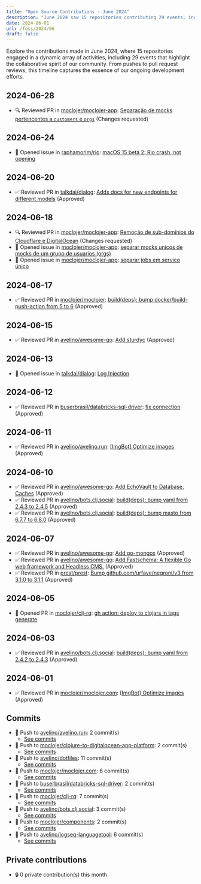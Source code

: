 ```yaml
---
title: "Open Source Contributions - June 2024"
description: "June 2024 saw 15 repositories contributing 29 events, including 9 pushes and 4 issues, showcasing vibrant community engagement and development."
date: 2024-06-01
url: /foss/2024/06
draft: false
---
```


Explore the contributions made in June 2024, where 15 repositories engaged in a dynamic array of activities, including 29 events that highlight the collaborative spirit of our community. From pushes to pull request reviews, this timeline captures the essence of our ongoing development efforts.

## 2024-06-28

- 🔍 Reviewed PR in [moclojer/moclojer-app](https://github.com/moclojer/moclojer-app): [Separação de mocks pertencentes a `customers` e `orgs`](https://github.com/moclojer/moclojer-app/pull/327#pullrequestreview-2148674461) (Changes requested)

## 2024-06-24

- 🐛 Opened issue in [raphamorim/rio](https://github.com/raphamorim/rio): [macOS 15 beta 2: Rio crash, not opening](https://github.com/raphamorim/rio/issues/558)

## 2024-06-20

- ✅ Reviewed PR in [talkdai/dialog](https://github.com/talkdai/dialog): [Adds docs for new endpoints for different models](https://github.com/talkdai/dialog/pull/211#pullrequestreview-2129217251) (Approved)

## 2024-06-18

- 🔍 Reviewed PR in [moclojer/moclojer-app](https://github.com/moclojer/moclojer-app): [Remoção de sub-domínios do Cloudflare e DigitalOcean](https://github.com/moclojer/moclojer-app/pull/322#pullrequestreview-2126376699) (Changes requested)
- 🐛 Opened issue in [moclojer/moclojer-app](https://github.com/moclojer/moclojer-app): [separar mocks unicos de mocks de um grupo de usuarios (orgs)](https://github.com/moclojer/moclojer-app/issues/324)
- 🐛 Opened issue in [moclojer/moclojer-app](https://github.com/moclojer/moclojer-app): [separar jobs em servico único](https://github.com/moclojer/moclojer-app/issues/323)

## 2024-06-17

- ✅ Reviewed PR in [moclojer/moclojer](https://github.com/moclojer/moclojer): [build(deps): bump docker/build-push-action from 5 to 6](https://github.com/moclojer/moclojer/pull/264#pullrequestreview-2123260591) (Approved)

## 2024-06-15

- ✅ Reviewed PR in [avelino/awesome-go](https://github.com/avelino/awesome-go): [Add sturdyc](https://github.com/avelino/awesome-go/pull/5334#pullrequestreview-2120502122) (Approved)

## 2024-06-13

- 🐛 Opened issue in [talkdai/dialog](https://github.com/talkdai/dialog): [Log Injection](https://github.com/talkdai/dialog/issues/209)

## 2024-06-12

- ✅ Reviewed PR in [buserbrasil/databricks-sql-driver](https://github.com/buserbrasil/databricks-sql-driver): [fix connection](https://github.com/buserbrasil/databricks-sql-driver/pull/9#pullrequestreview-2114021265) (Approved)

## 2024-06-11

- ✅ Reviewed PR in [avelino/avelino.run](https://github.com/avelino/avelino.run): [[ImgBot] Optimize images](https://github.com/avelino/avelino.run/pull/54#pullrequestreview-2109222842) (Approved)

## 2024-06-10

- ✅ Reviewed PR in [avelino/awesome-go](https://github.com/avelino/awesome-go): [Add EchoVault to Database, Caches](https://github.com/avelino/awesome-go/pull/5332#pullrequestreview-2107566517) (Approved)
- ✅ Reviewed PR in [avelino/bots.clj.social](https://github.com/avelino/bots.clj.social): [build(deps): bump yaml from 2.4.3 to 2.4.5](https://github.com/avelino/bots.clj.social/pull/134#pullrequestreview-2108661454) (Approved)
- ✅ Reviewed PR in [avelino/bots.clj.social](https://github.com/avelino/bots.clj.social): [build(deps): bump masto from 6.7.7 to 6.8.0](https://github.com/avelino/bots.clj.social/pull/133#pullrequestreview-2108660393) (Approved)

## 2024-06-07

- ✅ Reviewed PR in [avelino/awesome-go](https://github.com/avelino/awesome-go): [Add go-mongox](https://github.com/avelino/awesome-go/pull/5330#pullrequestreview-2104230019) (Approved)
- ✅ Reviewed PR in [avelino/awesome-go](https://github.com/avelino/awesome-go): [Add Fastschema: A flexible Go web framework and Headless CMS.](https://github.com/avelino/awesome-go/pull/5325#pullrequestreview-2104192475) (Approved)
- ✅ Reviewed PR in [prest/prest](https://github.com/prest/prest): [Bump github.com/urfave/negroni/v3 from 3.1.0 to 3.1.1](https://github.com/prest/prest/pull/887#pullrequestreview-2104173230) (Approved)

## 2024-06-05

- 🔀 Opened PR in [moclojer/clj-rq](https://github.com/moclojer/clj-rq): [gh action: deploy to clojars in tags generate](https://github.com/moclojer/clj-rq/pull/3)

## 2024-06-03

- ✅ Reviewed PR in [avelino/bots.clj.social](https://github.com/avelino/bots.clj.social): [build(deps): bump yaml from 2.4.2 to 2.4.3](https://github.com/avelino/bots.clj.social/pull/132#pullrequestreview-2094509698) (Approved)

## 2024-06-01

- ✅ Reviewed PR in [moclojer/moclojer.com](https://github.com/moclojer/moclojer.com): [[ImgBot] Optimize images](https://github.com/moclojer/moclojer.com/pull/6#pullrequestreview-2092043092) (Approved)

## Commits

- 🔨 Push to [avelino/avelino.run](https://github.com/avelino/avelino.run): 2 commit(s)
  - [See commits](https://github.com/avelino/avelino.run/commits?author=avelino&since=2024-06-01T00:00:00Z&until=2024-06-30T23:59:59Z)
- 🔨 Push to [moclojer/clojure-to-digitalocean-app-platform](https://github.com/moclojer/clojure-to-digitalocean-app-platform): 2 commit(s)
  - [See commits](https://github.com/moclojer/clojure-to-digitalocean-app-platform/commits?author=avelino&since=2024-06-01T00:00:00Z&until=2024-06-30T23:59:59Z)
- 🔨 Push to [avelino/dotfiles](https://github.com/avelino/dotfiles): 11 commit(s)
  - [See commits](https://github.com/avelino/dotfiles/commits?author=avelino&since=2024-06-01T00:00:00Z&until=2024-06-30T23:59:59Z)
- 🔨 Push to [moclojer/moclojer.com](https://github.com/moclojer/moclojer.com): 6 commit(s)
  - [See commits](https://github.com/moclojer/moclojer.com/commits?author=avelino&since=2024-06-01T00:00:00Z&until=2024-06-30T23:59:59Z)
- 🔨 Push to [buserbrasil/databricks-sql-driver](https://github.com/buserbrasil/databricks-sql-driver): 2 commit(s)
  - [See commits](https://github.com/buserbrasil/databricks-sql-driver/commits?author=avelino&since=2024-06-01T00:00:00Z&until=2024-06-30T23:59:59Z)
- 🔨 Push to [moclojer/clj-rq](https://github.com/moclojer/clj-rq): 7 commit(s)
  - [See commits](https://github.com/moclojer/clj-rq/commits?author=avelino&since=2024-06-01T00:00:00Z&until=2024-06-30T23:59:59Z)
- 🔨 Push to [avelino/bots.clj.social](https://github.com/avelino/bots.clj.social): 3 commit(s)
  - [See commits](https://github.com/avelino/bots.clj.social/commits?author=avelino&since=2024-06-01T00:00:00Z&until=2024-06-30T23:59:59Z)
- 🔨 Push to [moclojer/components](https://github.com/moclojer/components): 2 commit(s)
  - [See commits](https://github.com/moclojer/components/commits?author=avelino&since=2024-06-01T00:00:00Z&until=2024-06-30T23:59:59Z)
- 🔨 Push to [avelino/logseq-languagetool](https://github.com/avelino/logseq-languagetool): 6 commit(s)
  - [See commits](https://github.com/avelino/logseq-languagetool/commits?author=avelino&since=2024-06-01T00:00:00Z&until=2024-06-30T23:59:59Z)

## Private contributions

- 🔒 0 private contribution(s) this month

